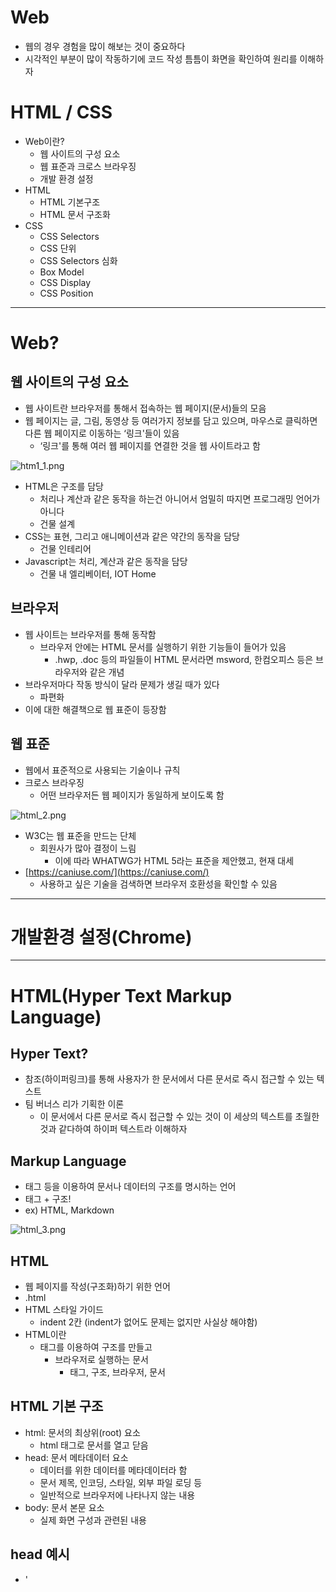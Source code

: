 # Web

- 웹의 경우 경험을 많이 해보는 것이 중요하다
- 시각적인 부분이 많이 작동하기에 코드 작성 틈틈이 화면을 확인하여 원리를 이해하자

# HTML / CSS

- Web이란?
    - 웹 사이트의 구성 요소
    - 웹 표준과 크로스 브라우징
    - 개발 환경 설정
- HTML
    - HTML 기본구조
    - HTML 문서 구조화
- CSS
    - CSS Selectors
    - CSS 단위
    - CSS Selectors 심화
    - Box Model
    - CSS Display
    - CSS Position

---

# Web?

## 웹 사이트의 구성 요소

- 웹 사이트란 브라우저를 통해서 접속하는 웹 페이지(문서)들의 모음
- 웹 페이지는 글, 그림, 동영상 등 여러가지 정보를 담고 있으며, 마우스로 클릭하면 다른 웹 페이지로 이동하는 ‘링크'들이 있음
    - ‘링크'를 통해 여러 웹 페이지를 연결한 것을 웹 사이트라고 함

![htm1_1.png](https://s3-us-west-2.amazonaws.com/secure.notion-static.com/25d1a685-cb7e-4268-b072-fda8824f5fb0/htm1_1.png)

- HTML은 구조를 담당
    - 처리나 계산과 같은 동작을 하는건 아니어서 엄밀히 따지면 프로그래밍 언어가 아니다
    - 건물 설계
- CSS는 표현, 그리고 애니메이션과 같은 약간의 동작을 담당
    - 건물 인테리어
- Javascript는 처리, 계산과 같은 동작을 담당
    - 건물 내 엘리베이터, IOT Home

## 브라우저

- 웹 사이트는 브라우저를 통해 동작함
    - 브라우저 안에는 HTML 문서를 실행하기 위한 기능들이 들어가 있음
        - .hwp, .doc 등의 파일들이 HTML 문서라면 msword, 한컴오피스 등은 브라우저와 같은 개념
- 브라우저마다 작동 방식이 달라 문제가 생길 때가 있다
    - 파편화
- 이에 대한 해결책으로 웹 표준이 등장함

## 웹 표준

- 웹에서 표준적으로 사용되는 기술이나 규칙
- 크로스 브라우징
    - 어떤 브라우저든 웹 페이지가 동일하게 보이도록 함

![html_2.png](https://s3-us-west-2.amazonaws.com/secure.notion-static.com/beb37743-e2bc-46f6-9f21-ef6807c04ba2/html_2.png)

- W3C는 웹 표준을 만드는 단체
    - 회원사가 많아 결정이 느림
        - 이에 따라 WHATWG가 HTML 5라는 표준을 제안했고, 현재 대세
- [https://caniuse.com/](https://caniuse.com/)
    - 사용하고 싶은 기술을 검색하면 브라우저 호환성을 확인할 수 있음

---

# 개발환경 설정(Chrome)

---

# HTML(Hyper Text Markup Language)

## Hyper Text?

- 참조(하이퍼링크)를 통해 사용자가 한 문서에서 다른 문서로 즉시 접근할 수 있는 텍스트
- 팀 버너스 리가 기획한 이론
    - 이 문서에서 다른 문서로 즉시 접근할 수 있는 것이 이 세상의 텍스트를 초월한 것과 같다하여 하이퍼 텍스트라 이해하자

## Markup Language

- 태그 등을 이용하여 문서나 데이터의 구조를 명시하는 언어
- 태그 + 구조!
- ex) HTML, Markdown

![html_3.png](https://s3-us-west-2.amazonaws.com/secure.notion-static.com/2a86d8c1-85ad-412a-8a03-877f241470b7/html_3.png)

## HTML

- 웹 페이지를 작성(구조화)하기 위한 언어
- .html
- HTML 스타일 가이드
    - indent 2칸 (indent가 없어도 문제는 없지만 사실상 해야함)
- HTML이란
    - 태그를 이용하여 구조를 만들고
        - 브라우저로 실행하는 문서
            - 태그, 구조, 브라우저, 문서

## HTML 기본 구조

- html: 문서의 최상위(root) 요소
    - html 태그로 문서를 열고 닫음
- head: 문서 메타데이터 요소
    - 데이터를 위한 데이터를 메타데이터라 함
    - 문서 제목, 인코딩, 스타일, 외부 파일 로딩 등
    - 일반적으로 브라우저에 나타나지 않는 내용
- body: 문서 본문 요소
    - 실제 화면 구성과 관련된 내용

## head 예시

- '<title>' : 브라우저 상단 타이틀
- '<meta>' : 문서 레벨 메타데이터 요소
- '<link>' : 외부 리소스 연결 요소 (CSS 파일, favicon 등)
- '<script>' : 스크립트 요소 (Javascript 파일 / 코드)
- '<style>' : CSS 직접 작성

![html_4.png](https://s3-us-west-2.amazonaws.com/secure.notion-static.com/78366c7a-e2ac-4053-990a-4b27036cde1c/html_4.png)

![html_5.png](https://s3-us-west-2.amazonaws.com/secure.notion-static.com/f14346a3-5b73-4f88-9b5d-88e6da7ee263/html_5.png)

## head의 또 다른 예시 : Open Graph Protocol

- 메타데이터를 표현하는 새로운 규약
    - HTML 문서의 메타데이터를 통해 문서의 정보를 전달
    - 메타정보에 해당하는 제목, 설명 등을 쓸 수 있도록 정의
    - 메타 property에 설정하면 원하는대로 내용이 나옴
        - 썸네일 같은 것들을 OG protocol을 사용하여 메타데이터 표현함
        - 이런 메타데이터 부분도 실제 개발자들이 다 개발하는 것

![html_6.png](https://s3-us-west-2.amazonaws.com/secure.notion-static.com/923ccc3d-0c64-4318-891a-c60a04ee1380/html_6.png)

## HTML 요소(element)

```html
<h1>contents</h1>

<!-- <h1>은 시작 태그, </h1>은 종료 태그 -->
<!-- HTML의 요소는 태그와 내용(contents)으로 구성되어 있다. -->
```

- HTML 요소는 시작 태그와 종료 태그, 그리고 태그 사이에 위치한 내용으로 구성
    - 요소는 태그로 컨텐츠(내용)를 감싸는 것으로 그 정보의 성격과 의미를 정의
    - 내용이 없는 태그들도 존재
        - 닫는 태그가 없음
        - br, hr, img, input, link, meta
- 요소는 중첩(nested)될 수 있음
    - 요소의 중첩을 통해 하나의 문서를 구조화
    - 여는 태그와 닫는 태그의 쌍을 잘 확인!
        - 오류를 반환하는 것이 아닌 그냥 레이아웃이 깨진 상태로 출력
            - 디버깅이 어려움
- 개발자 도구를 통해 원하는 elements를 선택하여 탐색 가능
    - 복잡한 형태의 경우 Elements 탭에서 HTML 구조를 추가 탐색

![html_7.png](https://s3-us-west-2.amazonaws.com/secure.notion-static.com/30311d5e-107d-4bbd-be64-d7ab35e1ba75/html_7.png)

## HTML 속성(attribute)

```html
<a href = "https://google.com"></a>

<!-- 위 코드에서 href는 속성명, "https://google.com"은 속성값 -->
<!-- 태그별로 사용할 수 있는 속성은 다르다 -->
<!-- a는 anchor로 일종의 이동, href는 링크명 -->
<!-- 속성 지정 스타일 가이드는 1)공백없음 2)쌍따옴표 사용 -->
```

- 속성을 통해 태그의 부가적인 정보를 설정할 수 있음
- 요소는 속성을 가질 수 있으며, 경로나 크기와 같은 추가적인 정보를 제공
- 요소의 시작 태그에 작성
    - 보통 이름과 값이 하나의 쌍으로 존재
- HTML Global Attribute
    - 태그와 상관없이 사용 가능한 속성들도 있음

## HTML Global Attribute

- 모든 HTML 요소가 공통으로 사용할 수 있는 대표적인 속성 (몇몇 요소에는 아무 효과가 없을 수 있음)
    - id : 문서 전체에서 유일한 고유 식별자 지정
    - class: 공백으로 구분된 해당 요소의 클래스의 목록
        - CSS, JS에서 요소를 선택하거나 접근
    - data-* : 페이지에 개인 사용자 정의 데이터를 저장하기 위해 사용
        - 좋아요 기능같은 것들을 만들 때 사용
    - style : inline 스타일
    - title : 요소에 대한 추가 정보 지정
    - tabindex : 요소의 탭 순서

![html_8.png](https://s3-us-west-2.amazonaws.com/secure.notion-static.com/ab38124d-cb75-4f70-8bc3-effced583866/html_8.png)

## HTML 코드 예시

```html
<!DOCTYPE html>
<html lang = "en">
<head>
  <meta charset="UTF-8">
  <title>Document</title>
</head>
<body>
  <!-- 이것은 주석입니다. -->
  <h1>나의 첫번째 HTML</h1>
  <p>이것은 본문입니다.</p>
  <span>이것은 인라인요소</span>
  <a href="https://www.naver.com">네이버로 이동!!</a>
</body>
</html>

```

![html_9.png](https://s3-us-west-2.amazonaws.com/secure.notion-static.com/5c98a810-e75e-42d3-b9dd-3d19274b66cd/html_9.png)

## 시맨틱 태그

- HTML 태그가 특정 목적, 역할 및 의미적 가치(semantic value)를 가지는 것
    - 예를 들어 h1 태그는 “이 페이지에서 최상위 제목"인 텍스트를 감싸는 역할(또는 의미)을 나타냄
- Non semantic 요소
    - div, span
        - div : 콘텐츠의 구획을 나타냄
- a, form, table 태그들도 시맨틱 태그로 볼 수 있음
- HTML 5에서는 기존에 단순히 콘텐츠의 구획을 나타내기 위해 사용한 div 태그르 대체하여 사용하기 위해 의미론적 요소를 담은 태그들이 추가됨
- 대표적인 시맨틱 태그 목록
    - header : 문서 전체나 섹션의 헤더(머리말 부분)
    - nav : 내비게이션
    - aside : 사이드에 위치한 공간, 메인 콘텐츠와 관련성이 적은 콘텐츠
    - section : 문서의 일반적인 구분, 컨텐츠의 그룹을 표현
    - article : 문서, 페이지, 사이트 안에서 독립적으로 구분되는 영역
    - footer : 문서 전체나 섹션의 푸터(마지막 부분)
    
    ![html_10.png](https://s3-us-west-2.amazonaws.com/secure.notion-static.com/0740dde6-3c79-4198-bef7-7b0e1cbf55f4/html_10.png)
    
- 왼쪽 오른쪽은 똑같이 작동하더라도 코드를 봤을 때 시맨틱 태그가 의미를 알기 쉬움

![html_11.png](https://s3-us-west-2.amazonaws.com/secure.notion-static.com/62353d17-cca0-472c-adad-7c1827c2a5c8/html_11.png)

- 구글 뉴스 상단의 메뉴는 Header 태그를 통해서 명확하게 표현하고 있음

![html_12.png](https://s3-us-west-2.amazonaws.com/secure.notion-static.com/1f4128ef-e288-4cbf-ab0e-3718759394f4/html_12.png)

![html_13.png](https://s3-us-west-2.amazonaws.com/secure.notion-static.com/d71355af-c145-482c-a6b6-472a01317c01/html_13.png)

![html_14.png](https://s3-us-west-2.amazonaws.com/secure.notion-static.com/6a24c25c-8cda-4f6c-933c-e1a0f85d8630/html_14.png)

![html_15.png](https://s3-us-west-2.amazonaws.com/secure.notion-static.com/1e8f52fe-18b2-42ce-84ac-b475b875ac0b/html_15.png)

## WHY 시맨틱 태그?

- 의미론적 마크업
    - 개발자 및 사용자 뿐만 아니라 검색엔진 등에 의미있는 정보의 그룹을 태그로 표현
    - 단순히 구역을 나누는 것이 뿐만 아니라 ‘의미'를 가지는 태그들을 활용하기 위한 노력
    - 요소의 의미가 명확해지기 때문에 코드의 가독성을 높이고 유지보수를 쉽게 함
    - 검색 엔진 최적(SEO)를 위해서 메타태그, 시맨틱 태그 등을 통한 마크업을 효과적으로 활용해야 함

## 렌더링(Rendering)

- 텍스트로 작성된 코드가 어떻게 웹 사이트가 되는걸까?
- 웹 사이트 코드를 사용자가 보게 되는 웹 사이트로 바꾸는 과정을 렌더링이라 한다

## DOM(Document Object Model) 트리

- 텍스트 파일인 HTML 문서를 브라우저에서 렌더링하기 위한 구조
    - HTML 문서에 대한 모델을 구성함
    - HTML 문서 내의 각 요소에 접근 / 수정에 필요한 프로퍼티와 메서드를 제공함
- DOM에 따라 잘라서 기억해놨다가 화면에 그리는 느낌이라 생각하면 편하다

![html_16.png](https://s3-us-west-2.amazonaws.com/secure.notion-static.com/2ea8aadc-1c49-46de-9c15-d9a7c9177216/html_16.png)

![html_17.png](https://s3-us-west-2.amazonaws.com/secure.notion-static.com/1804254c-b7f3-4ceb-a5bf-c2a6c18b9298/html_17.png)

# HTML 문서 구조화

## 인라인 / 블록 요소

- HTML 요소는 크게 인라인 / 블록 요소로 나눔
- 인라인 요소는 글자처럼 취급
- 블록 요소는 한 줄 모두 사용
- <태그>내용</태그>로 표현되는 HTML 요소를 분류하자면 인라인, 블록 요소로 구분할 수 있다는 것이다

## 텍스트 요소

```html
<!-- 태그 -->
<!-- 설명 -->

<a></a>
<!-- href 속성을 활용하여 다른 URL로 연결하는 하이퍼링크 생성 -->

<b></b>
<strong></strong>
<!-- 굵은 글씨 요소 -->
<!-- 중요한 강조하고자 하는 요소(보통 굵은 글씨로 표현) -->

<i></i>
<em></em>
<!-- 기울임 글씨 요소 -->
<!-- 중요한 강조하고자 하는 요소(보통 기울임 글씨로 표현) -->

<br>
<!-- 텍스트 내에 줄 바꿈 생성 -->
<!-- 브라우저에서 enter를 친 것 같은 효과 -->

<img>
<!-- src 속성을 활용하여 이미지 표현 -->

<span></span>
<!-- 의미없는 인라인 컨테이너 -->
```

![html_18.png](https://s3-us-west-2.amazonaws.com/secure.notion-static.com/d395948f-fee0-4d96-983c-4b51fd9f5af2/html_18.png)

## 그룹 컨텐츠

```html
<!-- 태그 -->
<!-- 설명 -->

<p></p>
<!-- 하나의 문단(paragraph) -->

<hr>
<!-- 문단 레벨 요소에서의 주제의 분리를 의미하며 수평선으로 표현됨 (A Horizontal Rule) -->

<ol></ol>
<ul></ul>
<!-- 순서가 있는 리스트(ordered) -->
<!-- 순서가 없는 리스트(unordered) -->

<pre></pre>
<!-- HTML에 작성한 내용 그대로 표현 -->
<!-- 보통 고정폭 글꼴이 사용되고 공백문자를 유지 -->

<blockquote></blockquote>
<!-- 텍스트가 긴 인용문 -->
<!-- 주로 들여쓰기를 한 것으로 표현됨 -->

<div></div>
<!-- 의미없는 블록 레벨 컨테이너 -->
```

![html_19.png](https://s3-us-west-2.amazonaws.com/secure.notion-static.com/71030760-36e9-4666-918c-b7d4bebee6d8/html_19.png)

- div와 span은 다른 작업을 위한 일종의 투명한 쇼핑백과 같은 것이다

---
### HTML

- HTML 기본 구조를 채워주지 않으면 브라우저가 필요한 부분을 알아서 채워줬음을 알 수 있다
- ‘!’ + tab
    - html 기본 구조 자동완성
- `<meta>` 태그
    - 갖고 있는 데이터에 대한 데이터를 메타데이터라 한다
    - 썸네일같은 것들 작성할 때 사용
- favicon은 웹 브라우저 탭에 작게 들어가있는 아이콘
- HTML 속성
    - 태그 안에 있는 속성명과 속성값
    - id와 class의 역할은 하나의 태그를 지정하는 위한 역할
        - 클래스는 공통된 여러 개의 요소에 어떤 것을 적용할 때 클래스를 부여
            - html 여러군데에 한 번에 적용
        - id는 문서 전체에서 한 개의 고유한 요소를 지정하고 싶을 때 부여
        - 이 룰은 어겨도 되지만 일종의 국룰
    - `data-*`
        - 내가 잠깐 표시하고 싶은 데이터를 저장해놓고 싶을 때
        - Vue.js
- 시맨틱 태그는 필드마다 잘 쓰는 곳이 있고 안 쓰는 곳도 있다
- 검색 엔진 최적화(SEO)
    - 구글의 경우 내부적으로 검색 엔진 봇들이 있음
        - 시맨틱 태그를 통한 마크업의 효과적인 활용은 봇들이 html 파일들을 탐색할 때 효율을 올림
- DOM 트리
    - 중요함
    - 트리는 계층구조를 갖는 자료구조
    - html 태그를 통해 구조를 짜기는 하지만 사실상 그냥 텍스트 파일임
        - 브라우저는 이러한 html 문서를 렌더링하려면 구조를 잡아야 함
        - 선택자를 통해 바꿔줄 수 있는 이유는 브라우저가 DOM 트리를 통해 구조를 기억하고 있기 때문

### HTML 문서 구조화

- 인라인 요소는 딱 그 자리만 차지하는 요소
- 블록 요소는 한 줄을 전부 차지하는 요소
- `<form>` 태그는 사용자로부터 데이터, 인풋을 받기 위한 용도
    - 사용자가 데이터를 서버로 보내는 것이기에 server side와 매우 밀접한 연관이 있다
    - 안에 내용으로 label, input 태그가 쌍으로 들어간다
        - 여러 쌍이 들어갈 수 있음
    - `<label>`
        - label의 `for`와 input의 `id`속성을 일치시켜줘야 함
    - `<input>`
        - name과 value라는 속성을 가짐
        - 웹 브라우저는 type에 정해진 내용을 보고 그에 맞는 형식으로 보여줌
            - html widget이라 검색하면 확인할 수 있음
        - name은 브라우저 입장에서 받는 데이터에 대한 이름
        - required는 입력하지 않으면 못 넘어가는 속성
        - autofocus는 페이지에 들어가자마자 input 들어가는 곳에 커서를 깜빡이게 할 수 있음
        - 유효성 검사는 값이 원하는 형식에 맞는건지 검사하는 것
            - 1차적으로 브라우저에서 검사, 그 다음 프론트엔드 부분에서 검사, 서버에서도 검사
- 서버 요청
    - domain name과 action이 합쳐진 url에 해당하는 서버로 요청이 간다
    - query string에 정보를 담아서 요청하는 것은 GET만 그렇게 한다
        - POST는 안에 내용을 넣어서 보냄
            - 민감정보는 그래서 POST로 요청함

## CSS

- DOM 트리 구조에 따라 상위에 있는 스타일이 폭포처럼 흘러내린다해서 cascading
- 결국 2 steps
    - 선택하고
    - 스타일을 지정한다
- 세미 콜론(;)으로 스타일 속성 구분
- 내부 참조는 html 파일이 길어져서 잘 쓰지 않는다

### CSS Selectors

- 선택자 유형은 기본 선택자와 결합자 수준에서 거의 끝난다
    - 속성 선택자는 `button[type = “submit”] {}` 과 같이 선언할 수 있음
    - 결합자는 공백, ‘>’, ‘+’, ‘~’ 4가지 가 있다
        - 인접 형제 결합자(+)
            - A + B
                - A의 바로 다음이면서 B인 것에 적용
        - 일반 형제 결합자(~)
            - A ~ B
                - A 다음에 오는 형제들 중에서 B를 만족하는 것에 적용
        - 자식 결합자(>)
            - A > B
                - A의 바로 하위 레벨(자식)에 있으면서 B를 만족하는 것에 적용
        - 자손 결합자(공백)
            - A B
                - A의 하위에 있는 레벨(자손)에 있으면서 B를 만족하는 것에 적용
- !important는 css layer가 깊은데 잠깐 띄워야 할 중요한 사항같은 것들 외엔 남발하지 말자
- 개발자 도구의 Styles에 strikethrough가 되어 있는 것은 이런이런 것들이 적용되었는데 그보다 우선순위인 것이 적용된 것이다라는 뜻
- CSS 상속은 자동으로 일어나며 text 관련 요소는 상속, box model 관련 요소는 상속되지 않는다 정도로 생각하자
- 크기 단위에서 em과 rem의 차이는 em은 상속의 영향을 받고, rem은 상속의 영향을 받지 않음
    - rem은 최상위 요소(html)의 사이즈를 기준으로 배수 단위를 가짐
    - 최상위 요소도 `html {}` 과 같이 스타일 지정 가능

### CSS 기본 스타일

- 1vw와 1vh
    - 현재 보고 있는 화면(viewport)의 100분의 1
    - vmin과 vmax는 최대와 최소를 정해주는 것
        - 마찬가지로 100분의 1 단위
        - 항상 내가 보는 화면의 꽉 차는 정사각형?
        
        ```html
        <style>
        .box {
        	height: 100vmin;
        	width: 100vmin:
        </style>
        ```
        
- RGB 색상의 경우 마지막에 투명도 추가 가능

### CSS Box Model

- 웹에서 보고 있는 모든 것은 박스 모델
- 왼쪽 상단에서부터 정렬됨
    - 이것을 Normal Flow라고 함
- 박스 모델을 크게 하는 것과 padding이나 margin을 더 주는 것과는 같게 보일 수도 있으나 엄연히 다르다
- 백그라운드 영역은 padding까지
- box model shorthand 문법
    - `.margin-1 {}`
        - 전부
    - `.margin-2 {}`
        - 상하, 좌우
    - `.margin-3 {}`
        - 나누기 모양
    - `.margin-4 {}`
        - 시계 방향
- content-box와 border-box 만들면서 비교해볼 것
- box-sizing은 기본적으로 content-box
    - border-box로 하고 싶다면 따로 설정

### CSS Display

- 대표적인 블록 레벨 요소
    - div, p, hr, form
- 대표적인 인라인 레벨 요소
    - span, a, img, input, label, i
- `display: block`, `display: inline` 에 해당하는 각 레벨 요소들은 default로 이 값이 설정되어 있지만, 이 명령을 따로 줄 경우 block처럼 혹은 inline 요소처럼 취급할 수 있음
- `display: none`은 코드에는 있는데, element에 생성도 안됨
    - `visibility: hidden`은 DOM 트리 내부 element에 생성은 되어 공간은 차지하지만, 보이지는 않는 것

### CSS Position

- mdn position으로 확인해보자
- static
    - 기본값
    - normal flow를 따른다는 것
- relative
    - 원래 자리를 차지하고 있고, 그 자리를 기준으로 옮겨간 것
- absolute
    - 부모 요소의 왼쪽 상단을 기준으로 옮겨간 것
    - 원래 자리에선 사라짐 (붕 뜬 느낌)
    - 누가 앞에 오고 뒤로 갈지는 z-index를 활용
- sticky
    - 처음 내가 생성된 위치를 기준으로 해서 화면상에 그대로 stick!

---
## Flexbox (Flexible Box!)

- 행과 열 형태로 아이템들을 배치하는 1차원 레이아웃 모델
    - z-index는 차원 간 배치
- 정렬을 하는 느낌
- ie에서 부분지원됨
- `display:flex`
    - flex-container에서 선언
    - 이 객체가 flex-container라 선언하는 것이고
        - 그 바로 아래 레벨이 flex items가 된다
- `display: inline flex`
    - 인라인과 블록의 차이처럼 요소의 테두리가 줄어듬
- 인라인처럼 사용할 수 있고, 내용물의 크기만큼만 차지
- `flex-direction`
    - 요소를 배치할 방향
        - row
        - row-reverse
        - column
        - column-reverse
- main axis라는 꽂이에 레이아웃을 꽂는다고 생각
    - cross axis는 main axis에 수직인 축
- 부모 요소 Flex Container
    - 자식 요소 Flex Item
    - 부모 요소에 Flex를 적용
    - 아이템에 적용하는 것이 아니다

## Flex 속성

- 공간 나누기는 꽂고 남은 공간을 어떻게 나눌 것인가? 배치할 것인가?

### flex-direction

- main axis
- 역방향의 경우 눈으로 보이는 것과 코드 실행 순서가 다를 수 있으니 주의

### flex-wrap

- nowrap은 한 줄안에 크기를 조정해서라도 끼워넣고 싶을 때
    - 기본값
- wrap은 크기 그대로 보장하여 줄바꿈을 통해 끼워넣고 싶을 때
- wrap-reverse는 최신글이 위에 오도록 하고 싶을 때 쓰면 좋을듯

### flex flow

- `flex-flow: row nowrap;`
    - 이처럼 direction과 wrap의 shorthand

### justify-content

- main axis를 기준으로 공간 배분

### align-content

- cross axis를 기준으로 공간 배분
- stretch는 늘리는 것
- 글자들은 baseline을 가짐

### align-self

- 각 아이템들 배치

### 기타 속성

- flex-grow
    - 남은 여백을 grow값이 있는 요소들끼리 나눠가짐
- order
    - 배치 순서
    - 눈에 보이는 순서대로 코드가 실행되지 않아 꼬일 수도 있어서 자주 사용하지 않음

---

# Bootstrap

정형화된 css 컨텐츠를 편리하게 사용할 수 있도록 모아놓은 것

쉽게 말해 css 코드 덩어리다

- UI를 빠르게 빌드할 수 있다
- 반응형 웹을 편리하게 구현할 수 있다
- 그리드 시스템의 핵심은 화면을 12칸으로 보고 어떤 식으로 분할할지 선택하는 것

## CDN

- Content Delivery Network
- import와 비슷한 개념
- CDN via jsDelivr
    - link는 </head> 앞에
    - script는 </body> 앞에
        - 코드의 실행 속도를 위해

## Bootstrap의 기본 원리

### Spacing

- margin
- padding
- css는 부트스트랩 개발자들이 만들어놓았기에 클래스 지정만 하면됨
- mt-3
    - m은 property, t는 sides, 3은 size
- property
    - m - margin
    - p - padding
- sides
    - s - start
        - margin left나 padding left
    - e - end
        - right
    - x - 양 옆
    - y - 위 아래
    - blank - 4방향 전부
- size
    - 0, 1, 2, 3, 4, 5, auto
        - 1은 0.25rem
            - 1rem은 16px
            - rem의 장점은 html 기준으로 바로 적용 가능

### Color

- 텍스트 컬러, 백그라운드 컬러 모두 적용 가능

### Text

- text-decoration-none 많이 사용한다

### Position

### Display

- `d-`
- d-none은 코드는 있는데 보이지 않음
- `d-md-none`
    - 반응형
- `d-sm-none`
    - 반응형

### Components

- Button
- Dropdown
- Navbar
    - 많이 사용함!
    - 구조 살펴보면 d-flex로 배치해놓은거임
- Carousel
    - 회전목마돌듯이 누르면 사진이 넘어가는 UI
- Modal
    - 실수 많이 한다
    - 팝업은 보통 x를 눌러야 사라지고 modal 해당 동작이 아닌 다른 곳을 클릭해도 사라진다는 차이점
    - data-bs-target에 다른 곳에 지정해준 객체의 id를 넣어주면 연결됨!
    - 중첩해서 들어가있으면 안됨
        - Modals use `position: fixed`, which can sometimes be a bit particular about its rendering. Whenever possible, place your modal HTML in a top-level position to avoid potential interference from other elements. You’ll likely run into issues when nesting a `.modal` within another fixed element

### Flexbox in Bootstrap

### Grid Card

- 반응형은 `<div *class*="row row-cols-1 row-cols-md-3 g-4">` 덕분에 이루어짐

---

## Grid System

- 12개의 column
- 6개의 breakpoint
- column 사이의 공간을 gutter라고 함

![스크린샷 2022-08-03 오후 3.32.50.png](https://s3-us-west-2.amazonaws.com/secure.notion-static.com/f7d799f5-ebc9-42af-b9e3-7ce69ed150f2/%E1%84%89%E1%85%B3%E1%84%8F%E1%85%B3%E1%84%85%E1%85%B5%E1%86%AB%E1%84%89%E1%85%A3%E1%86%BA_2022-08-03_%E1%84%8B%E1%85%A9%E1%84%92%E1%85%AE_3.32.50.png)

- div w-100은 텅빈 width 100짜리이므로 줄바꿈의 한 방법
    - 그냥 row 구획을 하나 더 만들어주는게 좋다
- 원하는 비율을 col-숫자로 넣어준다
- 1짜리 13개면 1개가 다음 줄로 넘어간다
    - 12칸이 넘어가는 순간의 객체는 줄바꿈이 되어 넘어감
- offset은 비우고싶을 때 사용

---

## 추가 정리

- 레이아웃을 따로 지정하지 않으면 normal flow로 인라인 요소는 좌에서 우로, 블록 요소는 위에서 아래로 배치
- html의 모든 요소는 box model
    - 4가지 영역으로 구성됨
        - content
        - padding
        - border
        - margin
- Display
    - inline, block, none 3가지
    - inline
        - div, form, header, footer 등
    - block
        - a, span 등
    - none
        - display none은 DOM 트리에조차 생성되지 않는 것
        - visibility hidden은 자리는 차지하고 있으나 보이지 않는 것
- padding이 box의 크기에 영향을 주는 경우 box-sizing을 border box로 설정
- margin 한 줄로 표현
    - `margin 0 auto;` 는 위아래 0, 양옆 마진은 알아서 잘 배분
        - 블록 수평 정렬
    - `width ;` 를 화면보다 크게 주면 가로 스크롤이 생김
        - `max-width ;` 로 하면 최대크기 이상으로 가지 않고, 화면이 작아지면 그에 따라 반응형으로 너비 줄어듬
- 블록 안에 인라인 요소를 수평 정렬하고 싶다면 해당 블록의 속성 중 `text-align` 에 center 부여
- DRY에 따라 공통적인 부분이 보인다면 class로 묶어주자
- 아래로 이동
    - 위 마진 부여
    - `position: relative;` `top: ;`
- 수직 정렬을 위해서 `line-height: ;` 속성 사용 가능
- margin이 겹칠 경우 값이 더 큰 것을 줌

- [https://flexboxfroggy.com/#ko](https://flexboxfroggy.com/#ko)

---

box를 통한 positioning 연습

```html
<!DOCTYPE html>
<html lang="en">
<head>
  <meta charset="UTF-8">
  <meta http-equiv="X-UA-Compatible" content="IE=edge">
  <meta name="viewport" content="width=device-width, initial-scale=1.0">
  <title>Document</title>
  <link rel="stylesheet" href="box_style.css">
</head>
<body>
  <div id="box-01" class="box"></div>
  <div id="box-02" class="box"></div>
  <div id="box-03" class="box">
    <button>inline elem</button>
  </div>
  <div id="box-04" class="box">
    <div id="box-05" class="box"></div>
  </div>
</body>
</html>
```

```css
<!DOCTYPE html>
<html lang="en">
<head>
  <meta charset="UTF-8">
  <meta http-equiv="X-UA-Compatible" content="IE=edge">
  <meta name="viewport" content="width=device-width, initial-scale=1.0">
  <title>Document</title>
  <link rel="stylesheet" href="box_style.css">
</head>
<body>
  <div id="box-01" class="box"></div>
  <div id="box-02" class="box"></div>
  <div id="box-03" class="box">
    <button>inline elem</button>
  </div>
  <div id="box-04" class="box">
    <div id="box-05" class="box"></div>
  </div>
</body>
</html>
```
Bootstrap practice
```html
<!DOCTYPE html>
<html lang="ko">
<head>
  <meta charset="UTF-8">
  <meta name="viewport" content="width=device-width, initial-scale=1.0">
  <!-- Bootstrap CSS -->
  <link href="https://cdn.jsdelivr.net/npm/bootstrap@5.2.0-beta1/dist/css/bootstrap.min.css" rel="stylesheet" integrity="sha384-0evHe/X+R7YkIZDRvuzKMRqM+OrBnVFBL6DOitfPri4tjfHxaWutUpFmBp4vmVor" crossorigin="anonymous">
  <!-- Custom CSS -->
  <link rel="stylesheet" href="01_nav_footer.css">
  <link rel="stylesheet" href="03_community.css">
  <title>Community</title>
</head>
<body>
  <!-- 01_nav_footer에서 작성한 Navigation bar & Modal & Footer 코드를 적절한 위치에 사용합니다. -->
  <!-- Navbar -->
  <nav class="navbar navbar-expand-md navbar-dark bg-dark">
    <div class="container-fluid">
      <a href="/02_home.html">
        <img src="/images/logo.png" alt="logo image" height="45">
      </a>
      <button class="navbar-toggler" type="button" data-bs-toggle="collapse" data-bs-target="#navbarNav" aria-controls="navbarSupportedContent" aria-expanded="false" aria-label="Toggle navigation">
        <span class="navbar-toggler-icon"></span>
      </button>
      <div class="collapse navbar-collapse" id="navbarNav">
        <ul class="navbar-nav">
          <li class="nav-item">
            <a class="nav-link active" href="/02_home.html">Home</a>
          </li>
          <li class="nav-item">
            <a class="nav-link active" href="/03_community.html">Community</a>
          </li>
          <li class="nav-item">
            <a class="nav-link active" href="#loginModal" data-bs-toggle="modal" data-bs-target="#exampleModal">Login</a>
          </li>
        </ul>
      </div>
    </div>
  </nav>
<!-- Modal Info -->
<div class="modal fade" id="exampleModal" tabindex="-1" aria-labelledby="exampleModalLabel" aria-hidden="true">
  <div class="modal-dialog">
    <div class="modal-content">
      <div class="modal-header">
        <h5 class="modal-title" id="exampleModalLabel">Modal title</h5>
        <button type="button" class="btn-close" data-bs-dismiss="modal" aria-label="Close"></button>
      </div>
      <div class="modal-body">
        <div class="mb-1">
          <label for="exampleFormControlInput1" class="form-label fw-bold">Email adress</label>
          <input type="email" class="form-control" id="exampleFormControlInput1">
        </div>
        <h6>We'll never share your email with anyone else.</h6>
        <div class="my-3">
          <label for="exampleFormControlTextarea1" class="form-label fw-bold">Password</label>
          <input type="password" class="form-control" id="exampleFormControlTextarea1">
        </div>
        <div class="form-check mb-3">
          <input class="form-check-input" type="checkbox" value="" id="flexCheckDefault">
          <label class="form-check-label" for="flexCheckDefault">
            Check me out
          </label>
        </div>
      </div>
      <div class="modal-footer">
        <button type="button" class="btn btn-secondary" data-bs-dismiss="modal">Close</button>
        <button type="button" class="btn btn-primary">Submit</button>
      </div>
    </div>
  </div>
</div>
  <!-- 03_community.html -->
  <main class="container-fluid w-100 py-3">
    <h1 class="fw-semibold fst-italic fix_left_margin">Community</h1>
    <div class="row fix_left_margin">
      <!-- Aside - 게시판 목록 -->
      <aside class="list-group col col-12 col-lg-2">
        <li class="list-group-item">
          <a href="#" class="text-decoration-none">Boxoffice</a>
        </li>
        <li class="list-group-item">
          <a href="#" class="text-decoration-none">Movies</a>
        </li>
        <li class="list-group-item">
          <a href="#" class="text-decoration-none">Genres</a>
        </li>
        <li class="list-group-item">
          <a href="#" class="text-decoration-none">Actors</a>
        </li>
      </aside>
      <!-- Section - 게시판 -->
      <section class="container col col-12 col-lg-10">
        <div class="d-none d-lg-block">
          <table class="table table-striped">
            <thead class="table-dark">
              <tr>
                <th scope="col">Movie Titles</th>
                <th scope="col">Posts</th>
                <th scope="col">Username</th>
                <th scope="col">Uploaded</th>
              </tr>
            </thead>
            <tbody>
              <tr>
                <th scope="row" class="fst-italic">The ShawShank Redemption</th>
                <td>Run!</td>
                <td>Zac</td>
                <td>1 minute ago</td>
              </tr>
              <tr>
                <th scope="row" class="fst-italic">Joker</th>
                <td>Grrrrrrrrrr</td>
                <td>Aiden</td>
                <td>1 minute ago</td>
              </tr>
              <tr>
                <th scope="row" class="fst-italic">Top Gun: Maverick</th>
                <td>Pew</td>
                <td>Jin</td>
                <td>1 minute ago</td>
              </tr>
              <tr>
                <th scope="row" class="fst-italic">500 Days of Summer</th>
                <td>Hi there!</td>
                <td>Katie</td>
                <td>1 minute ago</td>
              </tr>
            </tbody>
          </table>
        </div>
        <div class="d-lg-none">
          <article class="list-group">
            <li class="list-group-item">
              <div>
                <p class="mb-2 fst-italic fw-semibold fs-3">The ShawShank Redemption</p>
                <p class="mb-2 fs-5">Run!</p>
                <div class="mb-1">
                  Zac
                </div>
                <div>
                  <small>1 minute ago</small>
                </div>
              </div>
            </li>
            <li class="list-group-item">
              <div>
                <p class="mb-2 fst-italic fw-semibold fs-3">Joker</p>
                <p class="mb-2 fs-5">Grrrrrrrrrr</p>
                <div class="mb-1">
                  Aiden
                </div>
                <div>
                  <small>1 minute ago</small>
                </div>
              </div>
            </li>
            <li class="list-group-item">
              <div>
                <p class="mb-2 fst-italic fw-semibold fs-3">Top Gun: Maverick</p>
                <p class="mb-2 fs-5">Pew</p>
                <div class="mb-1">
                  Jin
                </div>
                <div>
                  <small>1 minute ago</small>
                </div>
              </div>
            </li>
            <li class="list-group-item">
              <div>
                <p class="mb-2 fst-italic fw-semibold fs-3">500 Days of Summer</p>
                <p class="mb-2 fs-5">Hi there!</p>
                <div class="mb-1">
                  Katie
                </div>
                <div>
                  <small>1 minute ago</small>
                </div>
              </div>
            </li>
          </article>
        </div>
      </section>
    </div>
    <div class="d-flex justify-content-center my-4">
      <nav aria-label="Page navigation example">
        <ul class="pagination">
          <li class="page-item"><a class="page-link" href="#">Previous</a></li>
          <li class="page-item"><a class="page-link" href="#">1</a></li>
          <li class="page-item"><a class="page-link" href="#">2</a></li>
          <li class="page-item"><a class="page-link" href="#">3</a></li>
          <li class="page-item"><a class="page-link" href="#">Next</a></li>
        </ul>
      </nav>
    </div>
  </main>

  <!-- Footer -->
  <footer>
    <div class="d-flex fixed-bottom justify-content-center mx-auto">
      <p>Web-bootstrap PJT, by JINWOO PARK</p>
    </div>
  </footer>
  <!-- Bootstrap JS -->
  <script src="https://cdn.jsdelivr.net/npm/bootstrap@5.2.0-beta1/dist/js/bootstrap.bundle.min.js" integrity="sha384-pprn3073KE6tl6bjs2QrFaJGz5/SUsLqktiwsUTF55Jfv3qYSDhgCecCxMW52nD2" crossorigin="anonymous"></script>
</body>
</html>

```
## Bootstrap practice

```html
<!DOCTYPE html>
<html lang="ko">
<head>
  <meta charset="UTF-8">
  <meta name="viewport" content="width=device-width, initial-scale=1.0">
  <link rel="stylesheet" href="style.css">
  <title>Document</title>
  <link href="https://cdn.jsdelivr.net/npm/bootstrap@5.2.0/dist/css/bootstrap.min.css" rel="stylesheet" integrity="sha384-gH2yIJqKdNHPEq0n4Mqa/HGKIhSkIHeL5AyhkYV8i59U5AR6csBvApHHNl/vI1Bx" crossorigin="anonymous">
</head>
<body>
  <!-- 1. Nav -->
  <nav class="d-flex fixed-top justify-content-between align-items-center bg-dark">
    <a href="#">
      <img src="images/logo.png" alt="Logo Image">
    </a>
    <div>
      <a href="#" class="text-decoration-none text-white me-2">Home</a>
      <a href="#" class="text-decoration-none text-white me-2">Community</a>
      <a href="#" class="text-decoration-none text-white me-2">Login</a>
    </div>
  </nav>

  <!-- 2. Header -->
  <header class="d-flex flex-column justify-content-center align-items-center">
      <h1 class="display-2 text-white fw-bold">Cinema</h1>
      <h1 class="display-2 text-white fw-bold">Community</h1>
      <a href="#" class="btn btn-primary btn-lg my-5">Let's Go</a>
  </header>

  <!-- 3. Section -->
  <section>
    <h2 class="d-flex justify-content-center my-5">Used Skills</h2>
    <article class="d-flex justify-content-evenly">
      <div class="d-flex flex-column align-items-center">
        <img src="images/web.png" alt="Web Image">
        <p>Web</p>
      </div>
      <div class="d-flex flex-column align-items-center">
        <img src="images/html5.png" alt="HTML5 Image">
        <p>HTML5</p>
      </div>
      <div class="d-flex flex-column align-items-center">
        <img src="images/css3.png" alt="CSS3 Image">
        <p>CSS3</p>
      </div>
    </article>
  </section>

  <!-- 4. Footer -->
  <footer class="d-flex fixed-bottom justify-content-center align-items-center bg-primary text-white">
    <p>HTML & CSS project. Created by JINWOO PARK</p>
  </footer>
  <script src="https://cdn.jsdelivr.net/npm/bootstrap@5.2.0/dist/js/bootstrap.bundle.min.js" integrity="sha384-A3rJD856KowSb7dwlZdYEkO39Gagi7vIsF0jrRAoQmDKKtQBHUuLZ9AsSv4jD4Xa" crossorigin="anonymous"></script>
</body>
</html>
```